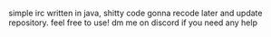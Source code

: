 simple irc written in java, shitty code gonna recode later and update repository. feel free to use! dm me on discord if you need any help
